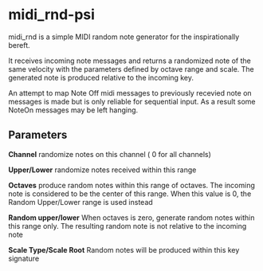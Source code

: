 midi_rnd-psi
============

midi_rnd is a simple MIDI random note generator for the inspirationally bereft.

It receives incoming note messages and returns a randomized note of the same 
velocity with the parameters defined by octave range and scale. The generated 
note is produced relative to the incoming key.

An attempt to map Note Off midi messages to previously recevied note on
messages is made but is only reliable for sequential input. As a result some 
NoteOn messages may be left hanging. 

Parameters
----------

**Channel**
randomize notes on this channel ( 0 for all channels)

**Upper/Lower** 
randomize notes received within this range

**Octaves** 
produce random notes within this range of octaves. The incoming note
is considered to be the center of this range. When this value is 0, the Random
Upper/Lower range is used instead

**Random upper/lower** 
When octaves is zero, generate random notes within this range only. The 
resulting random note is not relative to the incoming note
                
**Scale Type/Scale Root** 
Random notes will be produced within this key signature

